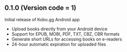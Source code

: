 ## 0.1.0 (Version code = 1)

Initial release of Kobo.gg Android app

- Upload books directly from your Android device
- Support for EPUB, MOBI, PDF, TXT, CBZ, CBR formats
- Generate short URLs for accessing books on e-readers
- 24-hour automatic expiration for uploaded files
